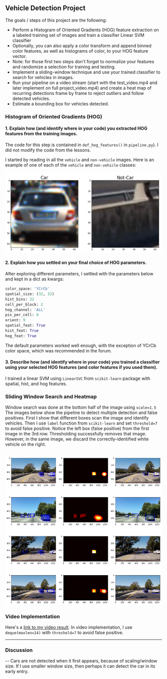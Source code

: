 ## Vehicle Detection Project

The goals / steps of this project are the following:

* Perform a Histogram of Oriented Gradients (HOG) feature extraction on a labeled training set of images and train a classifier Linear SVM classifier
* Optionally, you can also apply a color transform and append binned color features, as well as histograms of color, to your HOG feature vector. 
* Note: for those first two steps don't forget to normalize your features and randomize a selection for training and testing.
* Implement a sliding-window technique and use your trained classifier to search for vehicles in images.
* Run your pipeline on a video stream (start with the test_video.mp4 and later implement on full project_video.mp4) and create a heat map of recurring detections frame by frame to reject outliers and follow detected vehicles.
* Estimate a bounding box for vehicles detected.

[//]: # (Image References)
[image1]: ./examples/car_not_car.png 
[image2]: ./examples/HOG_example.jpg
[image3]: ./examples/sliding_windows.jpg
[image4]: ./examples/sliding_window.jpg
[image5]: ./examples/bboxes_and_heat.png
[image6]: ./examples/labels_map.png
[image7]: ./examples/output_bboxes.png
[video1]: ./project_video.mp4

### Histogram of Oriented Gradients (HOG)

#### 1. Explain how (and identify where in your code) you extracted HOG features from the training images.

The code for this step is contained in `def_hog_features()` in `pipeline.py`). I did not modify the code from the lessons.  

I started by reading in all the `vehicle` and `non-vehicle` images.  Here is an example of one of each of the `vehicle` and `non-vehicle` classes:

![alt text](./car_not_car.png)


#### 2. Explain how you settled on your final choice of HOG parameters.

After exploring different parameters, I settled with the parameters below and kept in a dict as kwargs:
```python
color_space: 'YCrCb'
spatial_size: (32, 32)
hist_bins: 32
cell_per_block: 2
hog_channel: 'ALL'
pix_per_cell: 8
orient: 9
spatial_feat: True
hist_feat: True
hog_feat: True
```
The default parameters worked well enough, with the exception of YCrCb color space, which was recommended in the forum.

#### 3. Describe how (and identify where in your code) you trained a classifier using your selected HOG features (and color features if you used them).

I trained a linear SVM using `LinearSVC` from `scikit-learn` package with spatial, hist, and hog features.


### Sliding Window Search and Heatmap

Window search was done at the bottom half of the image using `scale=1.5` The images below show the pipeline to detect multiple detection and false positives. First I show that different boxes scan the image and identify vehicles. Then I use `label` function from `scikit-learn` and set `threshold=7` to avoid false positive. Notice the left box (false positive) from the first image in the 3rd row. Thresholding successfully removes that image. However, in the same image, we discard the correctly-identified white vehicle on the right.

![alt text](./combined.png)
---

### Video Implementation

Here's a [link to my video result](https://youtu.be/PR4WwWF4D88). In video implementation, I use `deque(maxlen=14)` with `threshold=7` to avoid false positive.


---

### Discussion

-- Cars are not detected when it first appears, because of scaling/window size. If I use smaller window size, then perhaps it can detect the car in its early entry.
